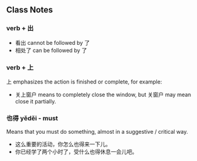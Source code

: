 
## Class Notes

### verb + 出

- 看出 cannot be followed by 了
- 相处了 can be followed by 了

### verb + 上

上 emphasizes the action is finished or complete, for example:

- 关上窗户 means to completely close the window, but 关窗户 may mean close it partially.

### 也得 yěděi - must

Means that you must do something, almost in a suggestive / critical way.

- 这么重要的活动，你怎么也得来一下儿。
- 你已经学了两个小时了，受什么也得休息一会儿吧。